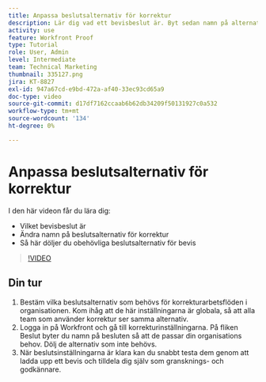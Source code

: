 ```yaml
---
title: Anpassa beslutsalternativ för korrektur
description: Lär dig vad ett bevisbeslut är. Byt sedan namn på alternativen för korrekturval och dölj oönskade alternativ i inställningarna för korrektursystemet.
activity: use
feature: Workfront Proof
type: Tutorial
role: User, Admin
level: Intermediate
team: Technical Marketing
thumbnail: 335127.png
jira: KT-8827
exl-id: 947a67cd-e9bd-472a-af40-33ec93cd65a9
doc-type: video
source-git-commit: d17df7162ccaab6b62db34209f50131927c0a532
workflow-type: tm+mt
source-wordcount: '134'
ht-degree: 0%

---
```


# Anpassa beslutsalternativ för korrektur

I den här videon får du lära dig:

* Vilket bevisbeslut är
* Ändra namn på beslutsalternativ för korrektur
* Så här döljer du obehövliga beslutsalternativ för bevis

>[!VIDEO](https://video.tv.adobe.com/v/335127/?quality=12&learn=on&enablevpops)

## Din tur

1. Bestäm vilka beslutsalternativ som behövs för korrekturarbetsflöden i organisationen. Kom ihåg att de här inställningarna är globala, så att alla team som använder korrektur ser samma alternativ.
1. Logga in på Workfront och gå till korrekturinställningarna. På fliken Beslut byter du namn på besluten så att de passar din organisations behov. Dölj de alternativ som inte behövs.
1. När beslutsinställningarna är klara kan du snabbt testa dem genom att ladda upp ett bevis och tilldela dig själv som gransknings- och godkännare.


<!--
Lean More URLs
-->
